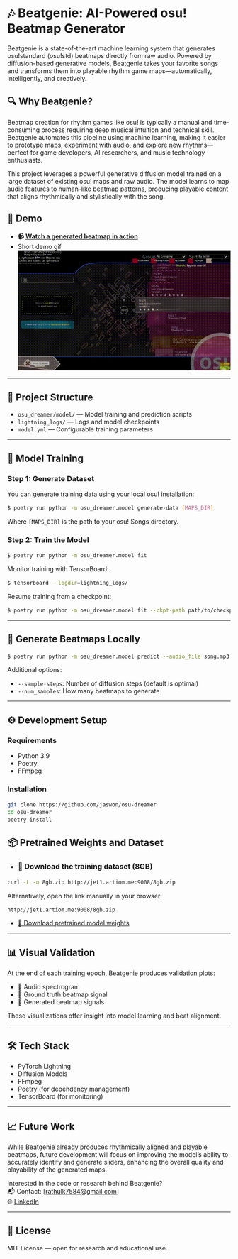 # 🎶 Beatgenie: AI-Powered osu! Beatmap Generator

Beatgenie is a state-of-the-art machine learning system that generates osu!standard (osu!std) beatmaps directly from raw audio. Powered by diffusion-based generative models, Beatgenie takes your favorite songs and transforms them into playable rhythm game maps—automatically, intelligently, and creatively.

## 🔍 Why Beatgenie?

Beatmap creation for rhythm games like osu! is typically a manual and time-consuming process requiring deep musical intuition and technical skill. Beatgenie automates this pipeline using machine learning, making it easier to prototype maps, experiment with audio, and explore new rhythms—perfect for game developers, AI researchers, and music technology enthusiasts.

This project leverages a powerful generative diffusion model trained on a large dataset of existing osu! maps and raw audio. The model learns to map audio features to human-like beatmap patterns, producing playable content that aligns rhythmically and stylistically with the song.

## 🎥 Demo

- **📹 [Watch a generated beatmap in action](https://drive.google.com/drive/folders/1qbL3JJkcii7D63Ne_oPtwUFyV6pn6Gj6?usp=sharing)**
- Short demo gif 
![Beatgenie Demo](beatgenie_demo.gif)

---

## 📁 Project Structure

- `osu_dreamer/model/` — Model training and prediction scripts
- `lightning_logs/` — Logs and model checkpoints
- `model.yml` — Configurable training parameters

---

## 🧠 Model Training

### Step 1: Generate Dataset
You can generate training data using your local osu! installation:

```bash
$ poetry run python -m osu_dreamer.model generate-data [MAPS_DIR]
```

Where `[MAPS_DIR]` is the path to your osu! Songs directory.

### Step 2: Train the Model

```bash
$ poetry run python -m osu_dreamer.model fit
```

Monitor training with TensorBoard:

```bash
$ tensorboard --logdir=lightning_logs/
```

Resume training from a checkpoint:

```bash
$ poetry run python -m osu_dreamer.model fit --ckpt-path path/to/checkpoint.ckpt
```

---

## 🎯 Generate Beatmaps Locally

```bash
$ poetry run python -m osu_dreamer.model predict --audio_file song.mp3 --model_path model.ckpt --num_samples 3 --title "Song Title" --artist "Artist Name"
```

Additional options:

- `--sample-steps`: Number of diffusion steps (default is optimal)
- `--num_samples`: How many beatmaps to generate

---

## ⚙️ Development Setup

### Requirements

- Python 3.9  
- Poetry  
- FFmpeg  

### Installation

```bash
git clone https://github.com/jaswon/osu-dreamer
cd osu-dreamer
poetry install
```

## 📦 Pretrained Weights and Dataset

- ### 📂 Download the training dataset (8GB)

```bash
curl -L -o 8gb.zip http://jet1.artiom.me:9008/8gb.zip
```

Alternatively, open the link manually in your browser:

```
http://jet1.artiom.me:9008/8gb.zip
```
- [📅 Download pretrained model weights](https://drive.google.com/drive/folders/1hKSQ5Zy6o3Jc0vfC8sJqz94O-cT3LBkn?usp=sharing)

---

## 📊 Visual Validation

At the end of each training epoch, Beatgenie produces validation plots:

- 🎵 Audio spectrogram  
- 🧹 Ground truth beatmap signal  
- 🤖 Generated beatmap signals  

These visualizations offer insight into model learning and beat alignment.

---

## 🛠️ Tech Stack

- PyTorch Lightning  
- Diffusion Models  
- FFmpeg  
- Poetry (for dependency management)  
- TensorBoard (for monitoring)  

---

## 📈 Future Work
While Beatgenie already produces rhythmically aligned and playable beatmaps, future development will focus on improving the model’s ability to accurately identify and generate sliders, enhancing the overall quality and playability of the generated maps.

Interested in the code or research behind Beatgenie?  
📬 Contact: [rathulk7584@gmail.com]  
🌐 [LinkedIn](https://www.linkedin.com/in/athulkrishnarenjith/)

---

## 📜 License

MIT License — open for research and educational use.


